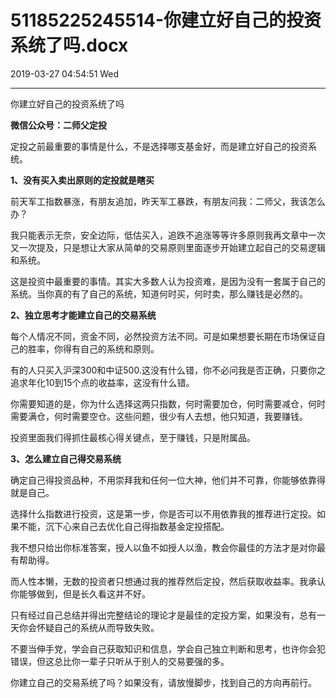 # 51185225245514-你建立好自己的投资系统了吗.docx

2019-03-27 04:54:51 Wed

----

你建立好自己的投资系统了吗

__微信公众号：二师父定投__

定投之前最重要的事情是什么，不是选择哪支基金好，而是建立好自己的投资系统。

__1、没有买入卖出原则的定投就是瞎买__

前天军工指数暴涨，有朋友追加，昨天军工暴跌，有朋友问我：二师父，我该怎么办？

我只能表示无奈，安全边际，低估买入，追跌不追涨等等许多原则我再文章中一次又一次提及，只是想让大家从简单的交易原则里面逐步开始建立起自己的交易逻辑和系统。

这是投资中最重要的事情。其实大多数人认为投资难，是因为没有一套属于自己的系统。当你真的有了自己的系统，知道何时买，何时卖，那么赚钱是必然的。

__2、独立思考才能建立自己的交易系统__

每个人情况不同，资金不同，必然投资方法不同。可是如果想要长期在市场保证自己的胜率，你得有自己的系统和原则。

有的人只买入沪深300和中证500\.这没有什么错，你不必问我是否正确，只要你之追求年化10到15个点的收益率，这没有什么错。

你需要知道的是，你为什么选择这两只指数，何时需要加仓，何时需要减仓，何时需要满仓，何时需要空仓。这些问题，很少有人去想，他只知道，我要赚钱。

投资里面我们得抓住最核心得关键点，至于赚钱，只是附属品。

__3、怎么建立自己得交易系统__

确定自己得投资品种，不用崇拜我和任何一位大神，他们并不可靠，你能够依靠得就是自己。

选择什么指数进行投资，这是第一步，你是否可以不用依靠我的推荐进行定投。如果不能，沉下心来自己去优化自己得指数基金定投搭配。

我不想只给出你标准答案，授人以鱼不如授人以渔，教会你最佳的方法才是对你最有帮助得。

而人性本懒，无数的投资者只想通过我的推荐然后定投，然后获取收益率。我承认你能够做到，但是长久看这并不好。

只有经过自己总结并得出完整结论的理论才是最佳的定投方案，如果没有，总有一天你会怀疑自己的系统从而导致失败。

不要当伸手党，学会自己获取知识和信息，学会自己独立判断和思考，也许你会犯错误，但这总比你一辈子只听从于别人的交易要强的多。

你建立自己的交易系统了吗？如果没有，请放慢脚步，找到自己的方向再前行。

